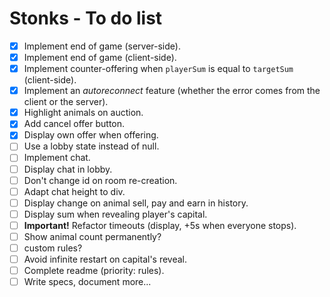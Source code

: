 # Stonks - To do list
* [x] Implement end of game (server-side).
* [x] Implement end of game (client-side).
* [x] Implement counter-offering when `playerSum` is equal to `targetSum` (client-side).
* [x] Implement an _autoreconnect_ feature (whether the error comes from the client or the server).
* [x] Highlight animals on auction.
* [x] Add cancel offer button.
* [x] Display own offer when offering.
* [ ] Use a lobby state instead of null.
* [ ] Implement chat.
* [ ] Display chat in lobby.
* [ ] Don't change id on room re-creation.
* [ ] Adapt chat height to div.
* [ ] Display change on animal sell, pay and earn in history.
* [ ] Display sum when revealing player's capital.
* [ ] **Important!** Refactor timeouts (display, +5s when everyone stops).
* [ ] Show animal count permanently?
* [ ] custom rules?
* [ ] Avoid infinite restart on capital's reveal.
* [ ] Complete readme (priority: rules).
* [ ] Write specs, document more...
